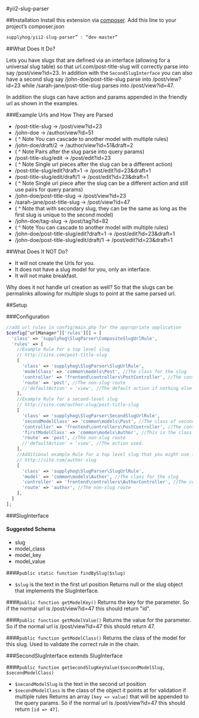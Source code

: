 #yii2-slug-parser

##Installation
Install this extension via [composer](http://getcomposer.org/download). Add this line to your project’s composer.json

```php
supplyhog/yii2-slug-parser” : “dev-master”
```

##What Does It Do?

Lets you have slugs that are defined via an interface (allowing for a universal slug table) so that url.com/post-title-slug
will correctly parse into say /post/view?id=23. In addition with the ```SecondSlugInterface``` you can also have a second slug
say /john-doe/post-title-slug parse into /post/view?id=23 while /sarah-jane/post-title-slug parses into /post/view?id=47.

In addition the slugs can have action and params appended in the friendly url as shown in the examples.

###Example Urls and How They are Parsed
 - /post-title-slug -> /post/view?id=23
 - /john-doe -> /author/view?id=51
 - ( ^ Note You can cascade to another model with multiple rules)
 - /john-doe/draft/2 -> /author/view?id=51&draft=2
 - ( ^ Note Pairs after the slug parse into query params)
 - /post-title-slug/edit -> /post/edit?id=23
 - ( ^ Note Single url pieces after the slug can be a different action)
 - /post-title-slug/edit?draft=1 -> /post/edit?id=23&draft=1
 - /post-title-slug/edit/draft/1 -> /post/edit?id=23&draft=1
 - ( ^ Note Single url piece after the slug can be a different action and still use pairs for query params)
 - /john-doe/post-title-slug -> /post/view?id=23
 - /sarah-jane/post-title-slug -> /post/view?id=47
 - ( ^ Note that with secondary slug, they can be the same as long as the first slug is unique to the second model)
 - /john-doe/tag-slug -> /post/tag?id=82
 - ( ^ Note You can cascade to another model with multiple rules)
 - /john-doe/post-title-slug/edit?draft=1 -> /post/edit?id=23&draft=1
 - /john-doe/post-title-slug/edit/draft/1 -> /post/edit?id=23&draft=1
 
##What Does It NOT Do?

 - It will not create the Urls for you.
 - It does not have a slug model for you, only an interface.
 - It will not make breakfast.

Why does it not handle url creation as well? So that the slugs can be permalinks allowing for multiple slugs to point 
 at the same parsed url.

##Setup

###Configuration

```php
//add url rules in config/main.php for the appropriate application
$config[‘urlManager’]['rules'][] = [
  'class' => 'supplyhog\SlugParser\CompositeSlugUrlRule',
  'rules' => [
    //Example Rule for a top level slug
    // http://site.com/post-title-slug
    [
      'class' => 'supplyhog\SlugParser\SlugUrlRule',
      'modelClass' => 'common\models\Post', //The class for the slug
      'controller' => 'frontend\controllers\PostController', //The controller the slug is pointing at
      'route' => 'post', //The non-slug route
      //'defaultAction' = 'view', //The default action if nothing else is used. 
    ],
    //Example Rule for a second-level slug
    // http://site.com/author-slug/post-title-slug
    [
      'class' => 'supplyhog\SlugParser\SecondSlugUrlRule',
      'secondModelClass' => 'common\models\Post', //The class of second slug (post-title-slug)
      'controller' => 'frontend\controllers\PostController', //The controller for the view
      'firstModelClass' => 'common\models\Author', //This is the class for the
      'route' => 'post', //The non-slug route
      //'defaultAction' = 'view', //The action used.
    ],
    //Additional example Rule for a top level slug that you might use in conjunction with the previous one
    // http://site.com/author-slug
    [
      'class' => 'supplyhog\SlugParser\SlugUrlRule',
      'model' => 'common\models\Author', //The class for the slug
      'controller' => 'frontend\controllers\AuthorController', //The controller the slug is pointing at
      'route' => 'author', //The non-slug route
    ],
  ]
];
```

###SlugInterface

#### Suggested Schema
 - slug
 - model_class
 - model_key
 - model_value

####```public static function findBySlug($slug)```
 - ```$slug``` is the text in the first url position
Returns null or the slug object that implements the SlugInterface.

####```public function getModelKey()```
Returns the key for the parameter. So if the normal url is /post/view?id=47 this should return "id".

####```public function getModelValue()```
Returns the value for the parameter. So if the normal url is /post/view?id=47 this should return 47.

####```public function getModelClass()```
Returns the class of the model for this slug. Used to validate the correct rule in the chain.

###SecondSlugInterface extends SlugInterface

####```public function getSecondSlugKeyValue($secondModelSlug, $secondModelClass)```
 - ```$secondModelSlug``` is the text in the second url position
 - ```$secondModelClass``` is the class of the object it points at for validation if multiple rules
Returns an array ```[key => value]``` that will be appended to the query params. 
So if the normal url is /post/view?id=47 this should return ```[id => 47]```.
